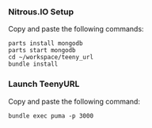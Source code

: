 ### Nitrous.IO Setup

Copy and paste the following commands:

```
parts install mongodb
parts start mongodb
cd ~/workspace/teeny_url
bundle install
```

### Launch TeenyURL

Copy and paste the following command:

```
bundle exec puma -p 3000
```
